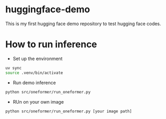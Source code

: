 # huggingface-demo
This is my first hugging face demo repository to test hugging face codes.


# How to run inference
- Set up the environment
```bash
uv sync
source .venv/bin/activate
```

- Run demo inference
```bash
python src/oneformer/run_oneformer.py
``` 

- RUn on your own image
```bash
python src/oneformer/run_oneformer.py [your image path]
```